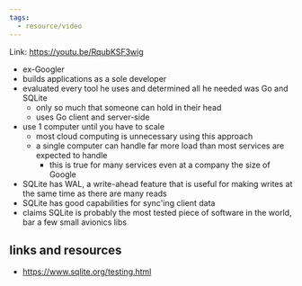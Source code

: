 ```yaml
---
tags:
  - resource/video
---
```

Link: https://youtu.be/RqubKSF3wig

- ex-Googler
- builds applications as a sole developer
- evaluated every tool he uses and determined all he needed was Go and SQLite
	- only so much that someone can hold in their head
	- uses Go client and server-side
- use 1 computer until you have to scale
	- most cloud computing is unnecessary using this approach
	- a single computer can handle far more load than most services are expected to handle
		- this is true for many services even at a company the size of Google
- SQLite has WAL, a write-ahead feature that is useful for making writes at the same time as there are many reads
- SQLite has good capabilities for sync'ing client data
- claims SQLite is probably the most tested piece of software in the world, bar a few small avionics libs


## links and resources

- https://www.sqlite.org/testing.html